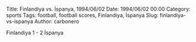Title: Finlandiya vs. İspanya, 1994/06/02
Date: 1994/06/02 00:00
Category: sports
Tags: football, football scores, Finlandiya, İspanya
Slug: finlandiya-vs-ispanya
Author: carbonero


Finlandiya 1 - 2 İspanya
